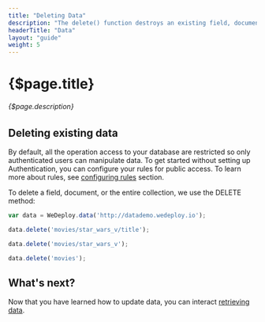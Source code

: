 ```yaml
---
title: "Deleting Data"
description: "The delete() function destroys an existing field, document or collection in the database."
headerTitle: "Data"
layout: "guide"
weight: 5
---
```


# {$page.title}

###### {$page.description}

<article id="1">

## Deleting existing data

<aside>

By default, all the operation access to your database are restricted so only authenticated users can manipulate data. To get started without setting up Authentication, you can configure your rules for public access. To learn more about rules, see [configuring rules](/docs/data/configuring-rules.html) section.

</aside>

To delete a field, document, or the entire collection, we use the DELETE method:

```javascript
var data = WeDeploy.data('http://datademo.wedeploy.io');

data.delete('movies/star_wars_v/title');

data.delete('movies/star_wars_v');

data.delete('movies');
```

</article>

## What's next?

Now that you have learned how to update data, you can interact [retrieving data](/docs/data/retrieving-data.html).
